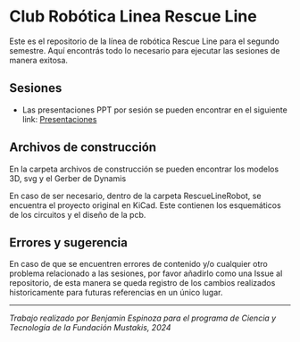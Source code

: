 # Club Robótica Linea Rescue Line
Este es el repositorio de la línea de robótica Rescue Line para el segundo semestre. Aquí encontrás todo lo necesario para ejecutar las sesiones de manera exitosa.

## Sesiones
- Las presentaciones PPT por sesión se pueden encontrar en el siguiente link: [Presentaciones](https://drive.google.com/drive/folders/1f29RZuSRP2YF10bKm0zEQ3D0O8kv1Jhs?usp=sharing)

## Archivos de construcción
En la carpeta archivos de construcción se pueden encontrar los modelos 3D, svg y el Gerber de Dynamis

En caso de ser necesario, dentro de la carpeta RescueLineRobot, se encuentra el proyecto original en KiCad. Este contienen los esquemáticos de los circuitos y el diseño de la pcb. 

## Errores y sugerencia

En caso de que se encuentren errores de contenido y/o cualquier otro problema relacionado a las sesiones, por favor añadirlo como una Issue al repositorio, de esta manera se queda registro de los cambios realizados historicamente para futuras referencias en un único lugar.

---
*Trabajo realizado por Benjamin Espinoza para el programa de Ciencia y Tecnología de la Fundación Mustakis, 2024*
